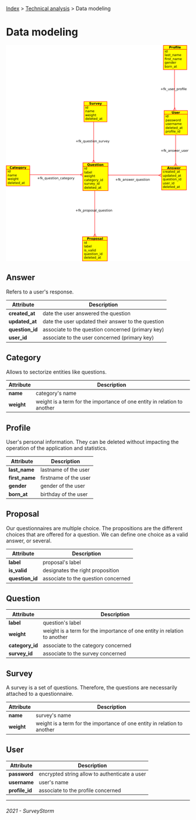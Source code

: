 [Index](../../README.md) > [Technical analysis](README.md) > Data modeling

# Data modeling

![Data modeling](../../images/data_modeling.png)

## Answer

Refers to a user's response.

| Attribute | Description |
| - | - |
| **created_at** | date the user answered the question |
| **updated_at** | date the user updated their answer to the question |
| **question_id** | associate to the question concerned (primary key) |
| **user_id** | associate to the user concerned (primary key) |

## Category

Allows to sectorize entities like questions.

| Attribute | Description |
| - | - |
| **name** | category's name |
| **weight** | weight is a term for the importance of one entity in relation to another |

## Profile

User's personal information. They can be deleted without impacting the operation of the application and statistics.

| Attribute | Description |
| - | - |
| **last_name** | lastname of the user |
| **first_name** | firstname of the user |
| **gender** | gender of the user |
| **born_at** | birthday of the user |

## Proposal

Our questionnaires are multiple choice. The propositions are the different choices that are offered for a question. We can define one choice as a valid answer, or several.

| Attribute | Description |
| - | - |
| **label** | proposal's label |
| **is_valid** | designates the right proposition |
| **question_id** | associate to the question concerned |

## Question

| Attribute | Description |
| - | - |
| **label** | question's label |
| **weight** | weight is a term for the importance of one entity in relation to another |
| **category_id** | associate to the category concerned |
| **survey_id** | associate to the survey concerned |

## Survey

A survey is a set of questions. Therefore, the questions are necessarily attached to a questionnaire.

| Attribute | Description |
| - | - |
| **name** | survey's name |
| **weight** | weight is a term for the importance of one entity in relation to another |

## User

| Attribute | Description |
| - | - |
| **password** | encrypted string allow to authenticate a user |
| **username** | user's name |
| **profile_id** | associate to the profile concerned |

---
###### 2021 - SurveyStorm
